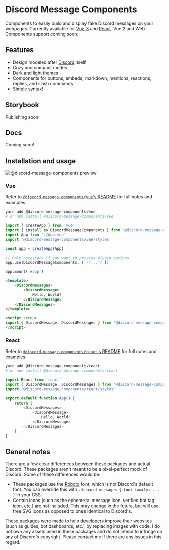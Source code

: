 # Discord Message Components

Components to easily build and display fake Discord messages on your webpages. Currently available for [Vue 3](https://github.com/Danktuary/discord-message-components/tree/main/packages/vue) and [React](https://github.com/Danktuary/discord-message-components/tree/main/packages/react). Vue 2 and Web Components support coming soon.

## Features

- Design modeled after [Discord](https://discordapp.com/) itself
- Cozy and compact modes
- Dark and light themes
- Components for buttons, embeds, markdown, mentions, reactions, replies, and slash commands
- Simple syntax!

## Storybook

Publishing soon!

## Docs

Coming soon!

## Installation and usage

![@discord-message-components preview](https://i.imgur.com/ZxsfkHb.png)

### Vue

Refer to [`@discord-message-components/vue`'s README](https://github.com/Danktuary/discord-message-components/tree/main/packages/vue#readme) for full notes and examples.

```sh
yarn add @discord-message-components/vue
# or npm install @discord-message-components/vue
```

```js
import { createApp } from 'vue'
import { install as DiscordMessageComponents } from '@discord-message-components/vue'
import App from './App.vue'
import '@discord-message-components/vue/styles'

const app = createApp(App)

// Only necessary if you want to provide plugin options
app.use(DiscordMessageComponents, { /*...*/ })

app.mount('#app')
```

```html
<template>
	<DiscordMessages>
		<DiscordMessage>
			Hello, World!
		</DiscordMessage>
	</DiscordMessages>
</template>

<script setup>
import { DiscordMessage, DiscordMessages } from '@discord-message-components/vue'
</script>
```

### React

Refer to [`@discord-message-components/react`'s README](https://github.com/Danktuary/discord-message-components/tree/main/packages/react#readme) for full notes and examples.

```sh
yarn add @discord-message-components/react
# or npm install @discord-message-components/react
```

```js
import React from 'react'
import { DiscordMessage, DiscordMessages } from '@discord-message-components/react'
import '@discord-message-components/react/styles'

export default function App() {
	return (
		<DiscordMessages>
			<DiscordMessage>
				Hello, World!
			</DiscordMessage>
		</DiscordMessages>
	)
}
```

## General notes

There are a few clear differences between these packages and actual Discord. These packages aren't meant to be a pixel-perfect mock of Discord. Some of these differences would be:

- These packages use the [Roboto](https://fonts.google.com/specimen/Roboto) font, which is not Discord's default font. You can override this with `.discord-messages { font-family: ... }` in your CSS.
- Certain icons (such as the ephemeral message icon, verified bot tag icon, etc.) are not included. This may change in the future, but will use free SVG icons as opposed to ones identical to Discord's.

These packages were made to help developers improve their websites (such as guides, bot dashboards, etc.) by replacing images with code. I do not own any assets used in these packages and do not intend to infringe on any of Discord's copyright. Please contact me if there are any issues in this regard.
